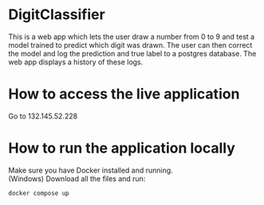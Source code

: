 # DigitClassifier
This is a web app which lets the user draw a number from 0 to 9 and test a model trained to predict which digit was drawn. The user can then correct the model and log the prediction and true label to a postgres database. The web app displays a history of these logs.

# How to access the live application
Go to 132.145.52.228

# How to run the application locally
Make sure you have Docker installed and running. <br/>
(Windows) Download all the files and run: <br/>
```console 
docker compose up
```
